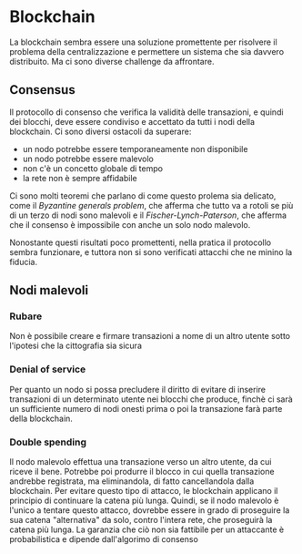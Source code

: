 # Blockchain

La blockchain sembra essere una soluzione promettente per risolvere il problema della centralizzazione e permettere un sistema che sia davvero distribuito. Ma ci sono diverse challenge da affrontare.

## Consensus

Il protocollo di consenso che verifica la validità delle transazioni, e quindi dei blocchi, deve essere condiviso e accettato da tutti i nodi della blockchain. Ci sono diversi ostacoli da superare:

- un nodo potrebbe essere temporaneamente non disponibile
- un nodo potrebbe essere malevolo
- non c'è un concetto globale di tempo
- la rete non è sempre affidabile

Ci sono molti teoremi che parlano di come questo prolema sia delicato, come il *Byzantine generals problem*, che afferma che tutto va a rotoli se più di un terzo di nodi sono malevoli e il *Fischer-Lynch-Paterson*, che afferma che il consenso è impossibile con anche un solo nodo malevolo.

Nonostante questi risultati poco promettenti, nella pratica il protocollo sembra funzionare, e tuttora non si sono verificati attacchi che ne minino la fiducia.

## Nodi malevoli

### Rubare

Non è possibile creare e firmare transazioni a nome di un altro utente sotto l'ipotesi che la cittografia sia sicura

### Denial of service

Per quanto un nodo si possa precludere il diritto di evitare di inserire transazioni di un determinato utente nei blocchi che produce, finchè ci sarà un sufficiente numero di nodi onesti prima o poi la transazione farà parte della blockchain.

### Double spending

Il nodo malevolo effettua una transazione verso un altro utente, da cui riceve il bene. Potrebbe poi produrre il blocco in cui quella transazione andrebbe registrata, ma eliminandola, di fatto cancellandola dalla blockchain. 
Per evitare questo tipo di attacco, le blockchain applicano il principio di continuare la catena più lunga. Quindi, se il nodo malevolo è l'unico a tentare questo attacco, dovrebbe essere in grado di proseguire la sua catena "alternativa" da solo, contro l'intera rete, che proseguirà la catena più lunga. La garanzia che ciò non sia fattibile per un attaccante è probabilistica e dipende dall'algorimo di consenso

